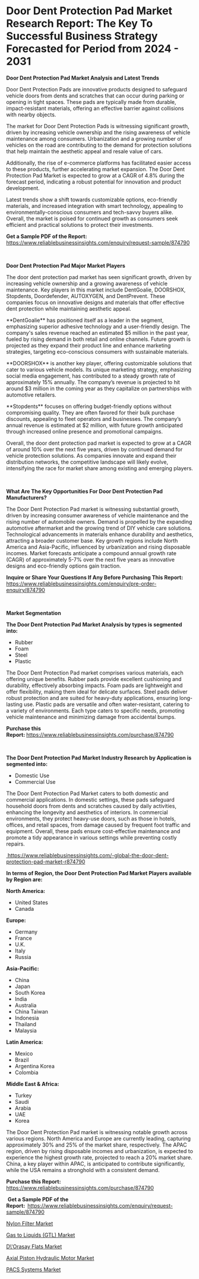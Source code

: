 <p><h1>Door Dent Protection Pad Market Research Report: The Key To Successful Business Strategy Forecasted for Period from 2024 - 2031</h1></p><p><strong>Door Dent Protection Pad Market Analysis and Latest Trends</strong></p>
<p><p>Door Dent Protection Pads are innovative products designed to safeguard vehicle doors from dents and scratches that can occur during parking or opening in tight spaces. These pads are typically made from durable, impact-resistant materials, offering an effective barrier against collisions with nearby objects. </p><p>The market for Door Dent Protection Pads is witnessing significant growth, driven by increasing vehicle ownership and the rising awareness of vehicle maintenance among consumers. Urbanization and a growing number of vehicles on the road are contributing to the demand for protection solutions that help maintain the aesthetic appeal and resale value of cars. </p><p>Additionally, the rise of e-commerce platforms has facilitated easier access to these products, further accelerating market expansion. The Door Dent Protection Pad Market is expected to grow at a CAGR of 4.8% during the forecast period, indicating a robust potential for innovation and product development. </p><p>Latest trends show a shift towards customizable options, eco-friendly materials, and increased integration with smart technology, appealing to environmentally-conscious consumers and tech-savvy buyers alike. Overall, the market is poised for continued growth as consumers seek efficient and practical solutions to protect their investments.</p></p>
<p><strong>Get a Sample PDF of the Report:&nbsp;</strong> <a href="https://www.reliablebusinessinsights.com/enquiry/request-sample/874790?utm_campaign=1121&utm_medium=2&utm_source=Github&utm_content=ia&utm_term=16112024&utm_id=door-dent-protection-pad">https://www.reliablebusinessinsights.com/enquiry/request-sample/874790</a></p>
<p>&nbsp;</p>
<p><strong>Door Dent Protection Pad Major Market Players</strong></p>
<p><p>The door dent protection pad market has seen significant growth, driven by increasing vehicle ownership and a growing awareness of vehicle maintenance. Key players in this market include DentGoalie, DOORSHOX, Stopdents, Doordefender, AUTOXYGEN, and DentPrevent. These companies focus on innovative designs and materials that offer effective dent protection while maintaining aesthetic appeal.</p><p>**DentGoalie** has positioned itself as a leader in the segment, emphasizing superior adhesive technology and a user-friendly design. The company's sales revenue reached an estimated $5 million in the past year, fueled by rising demand in both retail and online channels. Future growth is projected as they expand their product line and enhance marketing strategies, targeting eco-conscious consumers with sustainable materials.</p><p>**DOORSHOX** is another key player, offering customizable solutions that cater to various vehicle models. Its unique marketing strategy, emphasizing social media engagement, has contributed to a steady growth rate of approximately 15% annually. The company’s revenue is projected to hit around $3 million in the coming year as they capitalize on partnerships with automotive retailers.</p><p>**Stopdents** focuses on offering budget-friendly options without compromising quality. They are often favored for their bulk purchase discounts, appealing to fleet operators and businesses. The company’s annual revenue is estimated at $2 million, with future growth anticipated through increased online presence and promotional campaigns.</p><p>Overall, the door dent protection pad market is expected to grow at a CAGR of around 10% over the next five years, driven by continued demand for vehicle protection solutions. As companies innovate and expand their distribution networks, the competitive landscape will likely evolve, intensifying the race for market share among existing and emerging players.</p></p>
<p>&nbsp;</p>
<p><strong>What Are The Key Opportunities For Door Dent Protection Pad Manufacturers?</strong></p>
<p><p>The Door Dent Protection Pad market is witnessing substantial growth, driven by increasing consumer awareness of vehicle maintenance and the rising number of automobile owners. Demand is propelled by the expanding automotive aftermarket and the growing trend of DIY vehicle care solutions. Technological advancements in materials enhance durability and aesthetics, attracting a broader customer base. Key growth regions include North America and Asia-Pacific, influenced by urbanization and rising disposable incomes. Market forecasts anticipate a compound annual growth rate (CAGR) of approximately 5-7% over the next five years as innovative designs and eco-friendly options gain traction.</p></p>
<p><strong>Inquire or Share Your Questions If Any Before Purchasing This Report:</strong> <a href="https://www.reliablebusinessinsights.com/enquiry/pre-order-enquiry/874790?utm_campaign=1121&utm_medium=2&utm_source=Github&utm_content=ia&utm_term=16112024&utm_id=door-dent-protection-pad">https://www.reliablebusinessinsights.com/enquiry/pre-order-enquiry/874790</a></p>
<p>&nbsp;</p>
<p><strong>Market Segmentation</strong></p>
<p><strong>The Door Dent Protection Pad Market Analysis by types is segmented into:</strong></p>
<p><ul><li>Rubber</li><li>Foam</li><li>Steel</li><li>Plastic</li></ul></p>
<p><p>The Door Dent Protection Pad market comprises various materials, each offering unique benefits. Rubber pads provide excellent cushioning and durability, effectively absorbing impacts. Foam pads are lightweight and offer flexibility, making them ideal for delicate surfaces. Steel pads deliver robust protection and are suited for heavy-duty applications, ensuring long-lasting use. Plastic pads are versatile and often water-resistant, catering to a variety of environments. Each type caters to specific needs, promoting vehicle maintenance and minimizing damage from accidental bumps.</p></p>
<p><strong>Purchase this Report:&nbsp;</strong><a href="https://www.reliablebusinessinsights.com/purchase/874790?utm_campaign=1121&utm_medium=2&utm_source=Github&utm_content=ia&utm_term=16112024&utm_id=door-dent-protection-pad">https://www.reliablebusinessinsights.com/purchase/874790</a></p>
<p>&nbsp;</p>
<p><strong>The Door Dent Protection Pad Market Industry Research by Application is segmented into:</strong></p>
<p><ul><li>Domestic Use</li><li>Commercial Use</li></ul></p>
<p><p>The Door Dent Protection Pad Market caters to both domestic and commercial applications. In domestic settings, these pads safeguard household doors from dents and scratches caused by daily activities, enhancing the longevity and aesthetics of interiors. In commercial environments, they protect heavy-use doors, such as those in hotels, offices, and retail spaces, from damage caused by frequent foot traffic and equipment. Overall, these pads ensure cost-effective maintenance and promote a tidy appearance in various settings while preventing costly repairs.</p></p>
<p><a href="https://www.reliablebusinessinsights.com/-global-the-door-dent-protection-pad-market-r874790?utm_campaign=1121&utm_medium=2&utm_source=Github&utm_content=ia&utm_term=16112024&utm_id=door-dent-protection-pad">&nbsp;https://www.reliablebusinessinsights.com/-global-the-door-dent-protection-pad-market-r874790</a></p>
<p><strong>In terms of Region, the Door Dent Protection Pad Market Players available by Region are:</strong></p>
<p>
    <p> <strong> North America: </strong>
        <ul>
            <li>United States</li>
            <li>Canada</li>
        </ul>
        </p> 
    <p> <strong> Europe: </strong>
        <ul>
            <li>Germany</li>
            <li>France</li>
            <li>U.K.</li>
            <li>Italy</li>
            <li>Russia</li>
        </ul>
        </p> 
    <p> <strong> Asia-Pacific: </strong>
        <ul>
            <li>China</li>
            <li>Japan</li>
            <li>South Korea</li>
            <li>India</li>
            <li>Australia</li>
            <li>China Taiwan</li>
            <li>Indonesia</li>
            <li>Thailand</li>
            <li>Malaysia</li>
        </ul>
        </p> 
    <p> <strong> Latin America: </strong>
        <ul>
            <li>Mexico</li>
            <li>Brazil</li>
            <li>Argentina Korea</li>
            <li>Colombia</li>
        </ul>
        </p> 
    <p> <strong> Middle East & Africa: </strong>
        <ul>
            <li>Turkey</li>
            <li>Saudi</li>
            <li>Arabia</li>
            <li>UAE</li>
            <li>Korea</li>
        </ul>
    </p>
    </p>
<p><p>The Door Dent Protection Pad market is witnessing notable growth across various regions. North America and Europe are currently leading, capturing approximately 30% and 25% of the market share, respectively. The APAC region, driven by rising disposable incomes and urbanization, is expected to experience the highest growth rate, projected to reach a 20% market share. China, a key player within APAC, is anticipated to contribute significantly, while the USA remains a stronghold with a consistent demand.</p></p>
<p><strong>Purchase this Report: </strong><a href="https://www.reliablebusinessinsights.com/purchase/874790?utm_campaign=1121&utm_medium=2&utm_source=Github&utm_content=ia&utm_term=16112024&utm_id=door-dent-protection-pad">https://www.reliablebusinessinsights.com/purchase/874790</a></p>
<p>&nbsp;<strong>Get a Sample PDF of the Report:&nbsp;&nbsp;</strong><a href="https://www.reliablebusinessinsights.com/enquiry/request-sample/874790?utm_campaign=1121&utm_medium=2&utm_source=Github&utm_content=ia&utm_term=16112024&utm_id=door-dent-protection-pad">https://www.reliablebusinessinsights.com/enquiry/request-sample/874790</a></p>
<p><strong></strong></p>
<p><p><a href="https://www.linkedin.com/pulse/nylon-filter-market-evolution-global-trends-regional-dynamics-sh1uc?utm_campaign=1121&utm_medium=2&utm_source=Github&utm_content=ia&utm_term=16112024&utm_id=door-dent-protection-pad">Nylon Filter Market</a></p><p><a href="https://github.com/HobertDavis43/Market-Research-Report-List-1/blob/main/gas-to-liquids-gtl-market.md?utm_campaign=1121&utm_medium=2&utm_source=Github&utm_content=ia&utm_term=16112024&utm_id=door-dent-protection-pad">Gas to Liquids (GTL) Market</a></p><p><a href="https://github.com/AlisaRowe24/Market-Research-Report-List-1/blob/main/dorasay-flats-market.md?utm_campaign=1121&utm_medium=2&utm_source=Github&utm_content=ia&utm_term=16112024&utm_id=door-dent-protection-pad">D\'Orasay Flats Market</a></p><p><a href="https://www.linkedin.com/pulse/axial-piston-hydraulic-motor-market-size-segmentation-trends-coiae?utm_campaign=1121&utm_medium=2&utm_source=Github&utm_content=ia&utm_term=16112024&utm_id=door-dent-protection-pad">Axial Piston Hydraulic Motor Market</a></p><p><a href="https://issuu.com/reportprime-2/docs/pacs-systems-market-size-2030.pptx_f89fbc4b8b0a30?utm_campaign=1121&utm_medium=2&utm_source=Github&utm_content=ia&utm_term=16112024&utm_id=door-dent-protection-pad">PACS Systems Market</a></p></p>